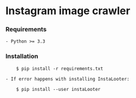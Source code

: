 # Instagram image crawler

### Requirements

    - Python >= 3.3

### Installation

        $ pip install -r requirements.txt

    - If error happens with installing InstaLooter:

        $ pip install --user instaLooter
